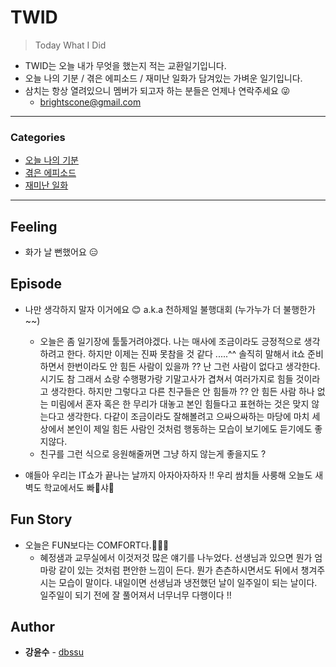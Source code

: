 # TWID

> Today What I Did

- TWID는 오늘 내가 무엇을 했는지 적는 교환일기입니다.
- 오늘 나의 기분 / 겪은 에피소드 / 재미난 일화가 담겨있는 가벼운 일기입니다.
- 삼치는 항상 열려있으니 멤버가 되고자 하는 분들은 언제나 연락주세요 😜
  - brightscone@gmail.com

---

### Categories

* [오늘 나의 기분](#feeling)
* [겪은 에피소드](#episode)
* [재미난 일화](#fun-story)

---

## Feeling

- 화가 날 뻔했어요 😑

## Episode

- 나만 생각하지 말자 이거에요 😊 a.k.a 천하제일 불행대회 (누가누가 더 불행한가 ~~)
  - 오늘은 좀 일기장에 툴툴거려야겠다. 나는 매사에 조금이라도 긍정적으로 생각하려고 한다. 하지만 이제는 진짜 못참을 것 같다 .....^^ 
  솔직히 말해서 it쇼 준비하면서 한번이라도 안 힘든 사람이 있을까 ?? 난 그런 사람이 없다고 생각한다. 시기도 참 그래서 쇼랑 수행평가랑 기말고사가 겹쳐서
  여러가지로 힘들 것이라고 생각한다. 하지만 그렇다고 다른 친구들은 안 힘들까 ?? 안 힘든 사람 하나 없는 미림에서 혼자 혹은 한 무리가 대놓고 본인 힘들다고
  표현하는 것은 맞지 않는다고 생각한다. 다같이 조금이라도 잘해볼려고 으싸으싸하는 마당에 마치 세상에서 본인이 제일 힘든 사람인 것처럼 행동하는 모습이
  보기에도 듣기에도 좋지않다. 
  - 친구를 그런 식으로 응원해줄꺼면 그냥 하지 않는게 좋을지도 ?
  
- 얘들아 우리는 IT쇼가 끝나는 날까지 아자아자하자 !! 우리 쌈치들 사룽해 오늘도 새벽도 학교에서도 빠👊샤👊
  

## Fun Story

- 오늘은 FUN보다는 COMFORT다.👩🏻‍🏫
  - 혜정샘과 교무실에서 이것저것 많은 얘기를 나누었다. 선생님과 있으면 뭔가 엄마랑 같이 있는 것처럼 편안한 느낌이 든다. 뭔가 츤츤하시면서도
  뒤에서 챙겨주시는 모습이 말이다. 내일이면 선생님과 냉전했던 날이 일주일이 되는 날이다. 일주일이 되기 전에 잘 풀어져서 너무너무 다행이다 !!
  

## Author

* **강윤수** - [dbssu](https://github.com/dbssu)
